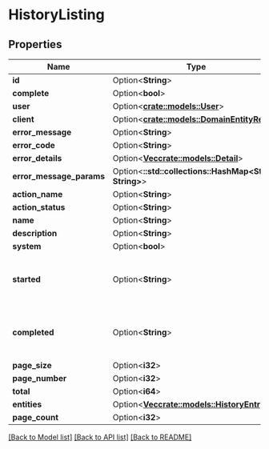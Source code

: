# HistoryListing

## Properties

Name | Type | Description | Notes
------------ | ------------- | ------------- | -------------
**id** | Option<**String**> |  | [optional]
**complete** | Option<**bool**> |  | [optional]
**user** | Option<[**crate::models::User**](User.md)> |  | [optional]
**client** | Option<[**crate::models::DomainEntityRef**](DomainEntityRef.md)> |  | [optional]
**error_message** | Option<**String**> |  | [optional]
**error_code** | Option<**String**> |  | [optional]
**error_details** | Option<[**Vec<crate::models::Detail>**](Detail.md)> |  | [optional]
**error_message_params** | Option<**::std::collections::HashMap<String, String>**> |  | [optional]
**action_name** | Option<**String**> | Action name | [optional]
**action_status** | Option<**String**> | Action status | [optional]
**name** | Option<**String**> |  | [optional]
**description** | Option<**String**> |  | [optional]
**system** | Option<**bool**> |  | [optional]
**started** | Option<**String**> | Date time is represented as an ISO-8601 string. For example: yyyy-MM-ddTHH:mm:ss[.mmm]Z | [optional]
**completed** | Option<**String**> | Date time is represented as an ISO-8601 string. For example: yyyy-MM-ddTHH:mm:ss[.mmm]Z | [optional]
**page_size** | Option<**i32**> |  | [optional]
**page_number** | Option<**i32**> |  | [optional]
**total** | Option<**i64**> |  | [optional]
**entities** | Option<[**Vec<crate::models::HistoryEntry>**](HistoryEntry.md)> |  | [optional]
**page_count** | Option<**i32**> |  | [optional]

[[Back to Model list]](../README.md#documentation-for-models) [[Back to API list]](../README.md#documentation-for-api-endpoints) [[Back to README]](../README.md)


